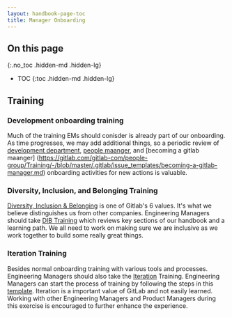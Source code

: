 ```yaml
---
layout: handbook-page-toc
title: Manager Onboarding
---
```


## On this page
{:.no_toc .hidden-md .hidden-lg}

- TOC
{:toc .hidden-md .hidden-lg}

## Training

### Development onboarding training 
Much of the training EMs should conisder is already part of our onboarding.  As time progresses, we may add additional things, so a periodic review of [development department](https://gitlab.com/gitlab-com/people-group/employment-templates/-/blob/master/.gitlab/issue_templates/onboarding_tasks/department_development.md#engineering-division), [people maanger](https://gitlab.com/gitlab-com/people-group/employment-templates/-/blob/f92885dd12b6b9cc3b580d072dfada45a3188fac/.gitlab/issue_templates/onboarding_tasks/people_manager.md#people-managers), and [becoming a gitlab maanger] (https://gitlab.com/gitlab-com/people-group/Training/-/blob/master/.gitlab/issue_templates/becoming-a-gitlab-manager.md) onboarding activities for new actions is valuable.  

### Diversity, Inclusion, and Belonging Training
[Diversity, Inclusion & Belonging](https://about.gitlab.com/handbook/values/#diversity-inclusion) is one of Gitlab's 6 values. It's what we believe distinguishes us from other companies. Engineering Managers should take [DIB Training](https://gitlab.com/gitlab-com/diversity-and-inclusion/-/issues/new?issuable_template=diversity-inclusion-belonging-training-template) which reviews key sections of our handbook and a learning path. We all need to work on making sure we are inclusive as we work together to build some really great things.

### Iteration Training
Besides normal onboarding training with various tools and processes.  Engineering Managers should also take the [Iteration](https://about.gitlab.com/handbook/product/product-principles/#iteration) Training.  Engineering Managers can start the process of training by following the steps in this [template](https://gitlab.com/gitlab-com/Product/-/issues/new?issuable_template=iteration-training).  Iteration is a important value of GitLab and not easily learned.  Working with other Engineering Managers and Product Managers during this exercise is encouraged to further enhance the experience.  

